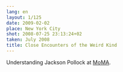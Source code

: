 ```yaml
---
lang: en
layout: 1/125
date: 2009-02-02
place: New York City
shot: 2008-07-25 23:13:24+02
taken: July 2008
title: Close Encounters of the Weird Kind
---
```


Understanding Jackson Pollock at [MoMA](http://en.wikipedia.org/wiki/Museum_of_Modern_Art).
